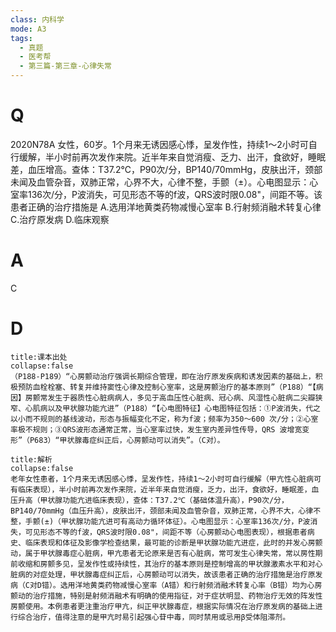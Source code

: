 ```yaml
---
class: 内科学
mode: A3
tags:
  - 真题
  - 医考帮
  - 第三篇-第三章-心律失常
---
```


# Q
2020N78A 女性，60岁。1个月来无诱因感心悸，呈发作性，持续1～2小时可自行缓解，半小时前再次发作来院。近半年来自觉消瘦、乏力、出汗，食欲好，睡眠差，血压增高。查体：T37.2℃，P90次/分，BP140/70mmHg，皮肤出汗，颈部未闻及血管杂音，双肺正常，心界不大，心律不整，手颤（±）。心电图显示：心室率136次/分，P波消失，可见形态不等的f波，QRS波时限0.08"，间距不等。该患者正确的治疗措施是
A.选用洋地黄类药物减慢心室率
B.行射频消融术转复心律
C.治疗原发病
D.临床观察

# A
C
# D
```ad-note
title:课本出处
collapse:false
（P188-P189）“心房颤动治疗强调长期综合管理，即在治疗原发疾病和诱发因素的基础上，积极预防血栓栓塞、转复并维持窦性心律及控制心室率，这是房颤治疗的基本原则”（P188）“【病因】房颤常发生于器质性心脏病病人，多见于高血压性心脏病、冠心病、风湿性心脏病二尖瓣狭窄、心肌病以及甲状腺功能亢进”（P188）“【心电图特征】心电图特征包括：①P波消失，代之以小而不规则的基线波动，形态与振幅变化不定，称为f波；频率为350～600 次/分；②心室率极不规则；③QRS波形态通常正常，当心室率过快，发生室内差异性传导，QRS 波增宽变形”（P683）“甲状腺毒症纠正后，心房颤动可以消失”。（C对）。
```

```ad-summary
title:解析
collapse:false
老年女性患者，1个月来无诱因感心悸，呈发作性，持续1～2小时可自行缓解（甲亢性心脏病可有临床表现），半小时前再次发作来院，近半年来自觉消瘦，乏力，出汗，食欲好，睡眠差，血压升高（甲状腺功能亢进临床表现），查体：T37.2℃（基础体温升高），P90次/分，BP140/70mmHg（血压升高），皮肤出汗，颈部未闻及血管杂音，双肺正常，心界不大，心律不整，手颤(±)（甲状腺功能亢进可有高动力循环体征）。心电图显示：心室率136次/分，P波消失，可见形态不等的f波，QRS波时限0.08"，间距不等（心房颤动心电图表现），根据患者病史、临床表现和体征及影像学检查结果，最可能的诊断是甲状腺功能亢进症，此时的并发心房颤动，属于甲状腺毒症心脏病，甲亢患者无论原来是否有心脏病，常可发生心律失常，常以房性期前收缩和房颤多见，呈发作性或持续性，其治疗的基本原则是控制增高的甲状腺激素水平和对心脏病的对症处理，甲状腺毒症纠正后，心房颤动可以消失，故该患者正确的治疗措施是治疗原发病（C对D错）。选用洋地黄类药物减慢心室率（A错）和行射频消融术转复心率（B错）均为心房颤动的治疗措施，特别是射频消融术有明确的使用指征，对于症状明显、药物治疗无效的阵发性房颤使用。本例患者更注重治疗甲亢，纠正甲状腺毒症，根据实际情况在治疗原发病的基础上进行综合治疗，值得注意的是甲亢时易引起强心苷中毒，同时禁用或忌用β受体阻滞剂。
```

